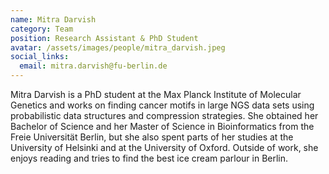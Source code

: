 ```yaml
---
name: Mitra Darvish
category: Team
position: Research Assistant & PhD Student
avatar: /assets/images/people/mitra_darvish.jpeg
social_links:
  email: mitra.darvish@fu-berlin.de
---
```


Mitra Darvish is a PhD student at the Max Planck Institute of Molecular Genetics and works on finding cancer motifs in
large NGS data sets using probabilistic data structures and compression strategies. She obtained her Bachelor of Science
and her Master of Science in Bioinformatics from the Freie Universität Berlin, but she also spent parts of her studies
at the University of Helsinki and at the University of Oxford. Outside of work, she enjoys reading and tries to find the
best ice cream parlour in Berlin.
